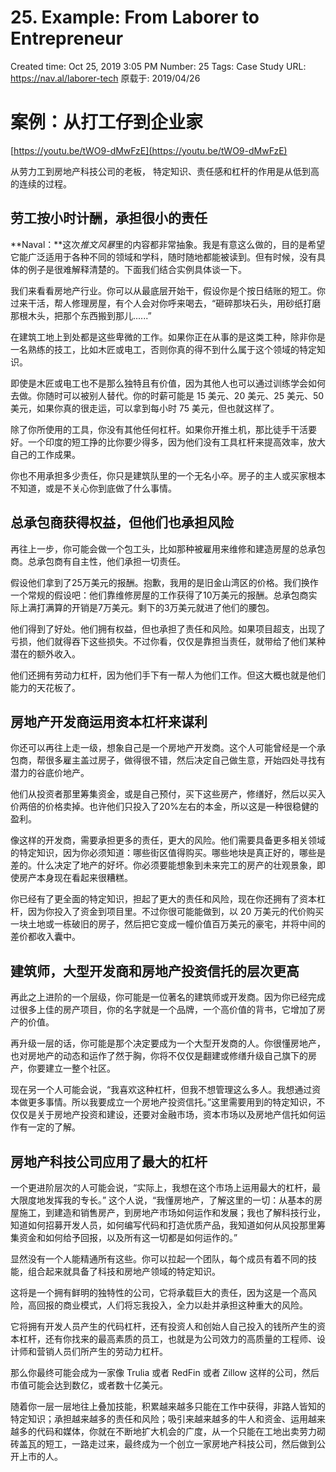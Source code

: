 # 25. Example: From Laborer to Entrepreneur

Created time: Oct 25, 2019 3:05 PM
Number: 25
Tags: Case Study
URL: https://nav.al/laborer-tech
原载于: 2019/04/26

# **案例：从打工仔到企业家**

[https://youtu.be/tWO9-dMwFzE](https://youtu.be/tWO9-dMwFzE)

从劳力工到房地产科技公司的老板， 特定知识、责任感和杠杆的作用是从低到高的连续的过程。

## **劳工按小时计酬，承担很小的责任**

**Naval：**这次*推文风暴*里的内容都非常抽象。我是有意这么做的，目的是希望它能广泛适用于各种不同的领域和学科，随时随地都能被读到。但有时候，没有具体的例子是很难解释清楚的。下面我们结合实例具体谈一下。

我们来看看房地产行业。你可以从最底层开始干，假设你是个按日结账的短工。你过来干活，帮人修理房屋，有个人会对你呼来喝去，“砸碎那块石头，用砂纸打磨那根木头，把那个东西搬到那儿......”

在建筑工地上到处都是这些卑微的工作。如果你正在从事的是这类工种，除非你是一名熟练的技工，比如木匠或电工，否则你真的得不到什么属于这个领域的特定知识。

即使是木匠或电工也不是那么独特且有价值，因为其他人也可以通过训练学会如何去做。你随时可以被别人替代。你的时薪可能是 15 美元、20 美元、25 美元、50 美元，如果你真的很走运，可以拿到每小时 75 美元，但也就这样了。

除了你所使用的工具，你没有其他任何杠杆。如果你开推土机，那比徒手干活要好。一个印度的短工挣的比你要少得多，因为他们没有工具杠杆来提高效率，放大自己的工作成果。

你也不用承担多少责任，你只是建筑队里的一个无名小卒。房子的主人或买家根本不知道，或是不关心你到底做了什么事情。

## **总承包商获得权益，但他们也承担风险**

再往上一步，你可能会做一个包工头，比如那种被雇用来维修和建造房屋的总承包商。总承包商有自主性，他们承担一切责任。

假设他们拿到了25万美元的报酬。抱歉，我用的是旧金山湾区的价格。我们换作一个常规的假设吧：他们靠维修房屋的工作获得了10万美元的报酬。总承包商实际上满打满算的开销是7万美元。剩下的3万美元就进了他们的腰包。

他们得到了好处。他们拥有权益，但也承担了责任和风险。如果项目超支，出现了亏损，他们就得吞下这些损失。不过你看，仅仅是靠担当责任，就带给了他们某种潜在的额外收入。

他们还拥有劳动力杠杆，因为他们手下有一帮人为他们工作。但这大概也就是他们能力的天花板了。

## **房地产开发商运用资本杠杆来谋利**

你还可以再往上走一级，想象自己是一个房地产开发商。这个人可能曾经是一个承包商，帮很多雇主盖过房子，做得很不错，然后决定自己做生意，开始四处寻找有潜力的谷底价地产。

他们从投资者那里筹集资金，或是自己预付，买下这些房产，修缮好，然后以买入价两倍的价格卖掉。也许他们只投入了20%左右的本金，所以这是一种很稳健的盈利。

像这样的开发商，需要承担更多的责任，更大的风险。他们需要具备更多相关领域的特定知识，因为你必须知道：哪些街区值得购买。哪些地块是真正好的，哪些是差的。什么决定了地产的好坏。你必须要能想象到未来完工的房产的壮观景象，即使房产本身现在看起来很糟糕。

你已经有了更全面的特定知识，担起了更大的责任和风险，现在你还拥有了资本杠杆，因为你投入了资金到项目里。不过你很可能能做到，以 20 万美元的代价购买一块土地或一栋破旧的房子，然后把它变成一幢价值百万美元的豪宅，并将中间的差价都收入囊中。

## **建筑师，大型开发商和房地产投资信托的层次更高**

再此之上进阶的一个层级，你可能是一位著名的建筑师或开发商。因为你已经完成过很多上佳的房产项目，你的名字就是一个品牌，一个高价值的背书，它增加了房产的价值。

再升级一层的话，你可能是那个决定要成为一个大型开发商的人。你很懂房地产，也对房地产的动态和运作了然于胸，你将不仅仅是翻建或修缮升级自己旗下的房产，你要建立一整个社区。

现在另一个人可能会说，“我喜欢这种杠杆，但我不想管理这么多人。我想通过资本做更多事情。所以我要成立一个房地产投资信托。”这里需要用到的特定知识，不仅仅是关于房地产投资和建设，还要对金融市场，资本市场以及房地产信托如何运作有一定的了解。

## **房地产科技公司应用了最大的杠杆**

一个更进阶层次的人可能会说，“实际上，我想在这个市场上运用最大的杠杆，最大限度地发挥我的专长。” 这个人说，“我懂房地产，了解这里的一切：从基本的房屋施工，到建造和销售房产，到房地产市场如何运作和发展；我也了解科技行业，知道如何招募开发人员，如何编写代码和打造优质产品，我知道如何从风投那里筹集资金和如何给予回报，以及所有这一切都是如何运作的。”

显然没有一个人能精通所有这些。你可以拉起一个团队，每个成员有着不同的技能，组合起来就具备了科技和房地产领域的特定知识。

这将是一个拥有鲜明的独特性的公司，它将承载巨大的责任，因为这是一个高风险，高回报的商业模式，人们将忘我投入，全力以赴并承担这种重大的风险。

它将拥有开发人员产生的代码杠杆，还有投资人和创始人自己投入的钱所产生的资本杠杆，还有你找来的最高素质的员工，也就是为公司效力的高质量的工程师、设计师和营销人员们所产生的劳动力杠杆。

那么你最终可能会成为一家像 Trulia 或者 RedFin 或者 Zillow 这样的公司，然后市值可能会达到数亿，或者数十亿美元。

随着你一层一层地往上叠加技能，积累越来越多只能在工作中获得，非路人皆知的特定知识；承担越来越多的责任和风险；吸引来越来越多的牛人和资金、运用越来越多的代码和媒体，你就在不断地扩大机会的广度，从一个只能在工地出卖劳力砌砖盖瓦的短工，一路走过来，最终成为一个创立一家房地产科技公司，然后做到公开上市的人。